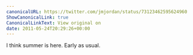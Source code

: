 ```yaml
---
canonicalURL: https://twitter.com/jmjordan/status/73123462595624960
ShowCanonicalLink: true
CanonicalLinkText: View original on
date: 2011-05-24T20:29:26+00:00
---
```

I think summer is here. Early as usual.